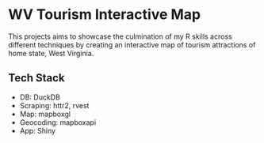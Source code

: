# WV Tourism Interactive Map

This projects aims to showcase the culmination of my R skills across different techniques by creating an interactive map of tourism attractions of home state, West Virginia.

## Tech Stack

-   DB: DuckDB
-   Scraping: httr2, rvest
-   Map: mapboxgl
-   Geocoding: mapboxapi
-   App: Shiny